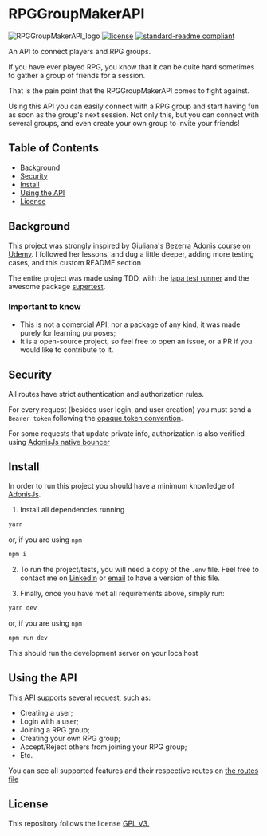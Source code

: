 # RPGGroupMakerAPI

![RPGGroupMakerAPI_logo](https://user-images.githubusercontent.com/56000167/148627804-6176f65a-be5d-49a7-9ba1-fb5a6cfb9d32.png)
[![license](https://img.shields.io/github/license/RicardoMorato/RPGTableMakerAPI.svg)](LICENSE)
[![standard-readme compliant](https://img.shields.io/badge/readme%20style-standard-brightgreen.svg?style=flat-square)](https://github.com/RichardLitt/standard-readme)

An API to connect players and RPG groups.

If you have ever played RPG, you know that it can be quite hard sometimes to gather a group of friends for a session.

That is the pain point that the RPGGroupMakerAPI comes to fight against.

Using this API you can easily connect with a RPG group and start having fun as soon as the group's next session. Not only this, but you can connect with several groups, and even create your own group to invite your friends!

## Table of Contents

- [Background](#background)
- [Security](#security)
- [Install](#install)
- [Using the API](#using_the_api)
- [License](#license)

## Background

This project was strongly inspired by [Giuliana's Bezerra Adonis course on Udemy](https://www.udemy.com/course/api-completa-com-adonisjs-5-typescript-e-tdd/). I followed her lessons, and dug a little deeper, adding more testing cases, and this custom README section

The entire project was made using TDD, with the [japa test runner](https://github.com/japa/core) and the awesome package [supertest](https://github.com/visionmedia/supertest).

### Important to know

- This is not a comercial API, nor a package of any kind, it was made purely for learning purposes;
- It is a open-source project, so feel free to open an issue, or a PR if you would like to contribute to it.

## Security

All routes have strict authentication and authorization rules.

For every request (besides user login, and user creation) you must send a `Bearer token` following the [opaque token convention](https://medium.com/@piyumimdasanayaka/json-web-token-jwt-vs-opaque-token-984791a3e715).

For some requests that update private info, authorization is also verified using [AdonisJs native bouncer](https://docs.adonisjs.com/guides/authorization)

## Install

In order to run this project you should have a minimum knowledge of [AdonisJs](https://adonisjs.com/).

1. Install all dependencies running

```zsh
yarn
```

or, if you are using `npm`

```zsh
npm i
```

2. To run the project/tests, you will need a copy of the `.env` file. Feel free to contact me on [LinkedIn](https://www.linkedin.com/in/ricardo-morato-673576108/) or [email](mailto:ricardomoratodev@gmail.com) to have a version of this file.

3. Finally, once you have met all requirements above, simply run:

```zsh
yarn dev
```

or, if you are using `npm`

```zsh
npm run dev
```

This should run the development server on your localhost

## Using the API

This API supports several request, such as:

- Creating a user;
- Login with a user;
- Joining a RPG group;
- Creating your own RPG group;
- Accept/Reject others from joining your RPG group;
- Etc.

You can see all supported features and their respective routes on [the routes file](start\routes.ts)

## License

This repository follows the license [GPL V3.](LICENSE)

